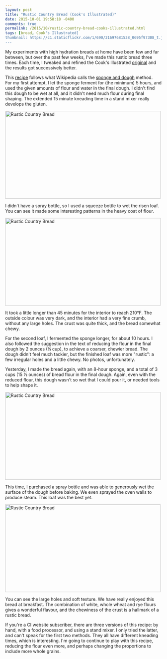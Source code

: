 ```yaml
---
layout: post
title: "Rustic Country Bread (Cook's Illustrated)"
date: 2015-10-01 19:58:18 -0400
comments: true
permalink: /2015/10/rustic-country-bread-cooks-illustrated.html
tags: [bread, Cook's Illustrated]
thumbnail: https://c1.staticflickr.com/1/690/21697681538_0695f97308_t.jpg
---
```


My experiments with high hydration breads at home have been few and far
between, but over the past few weeks, I've made this rustic bread
three times. Each time, I tweaked and refined the Cook's Illustrated
[original](https://www.cooksillustrated.com/recipes/914-rustic-country-bread-standing-mixer-version) 
and the results got successively better.

This [recipe](http://www.ruths-kitchen.com/recipes/breads/rusticbr.html)
follows what Wikipedia calls the [sponge and
dough](https://en.wikipedia.org/wiki/Sponge_and_dough) method.  
For my first attempt, I let the sponge ferment for (the minimum) 
5 hours, and used the given amounts of flour and water in the final
dough. I didn't find this dough to be wet at all, and it didn't need 
much flour during final shaping. The extended 15 minute kneading time in
a stand mixer really develops the gluten.

<a data-flickr-embed="true"
href="https://www.flickr.com/photos/gnuf/21566716745/in/photolist-z4jXPC-z4mhMy-yzfXTF-yRM4vT-dZ4CyL-dZ4E4m-dYXVi2-2GVbwV"
title="Rustic Country Bread"><img
src="https://farm6.staticflickr.com/5752/21566716745_29623d83a7.jpg"
width="500" height="281" alt="Rustic Country Bread"></a><script async
src="//embedr.flickr.com/assets/client-code.js"
charset="utf-8"></script>

I didn't have a spray bottle, so I used a squeeze bottle to wet
the risen loaf. You can see it made some interesting patterns in the
heavy coat of flour. 

<a data-flickr-embed="true"
href="https://www.flickr.com/photos/gnuf/21379780529/in/photolist-z4jXPC-z4mhMy-yzfXTF-yRM4vT-dZ4CyL-dZ4E4m-dYXVi2-2GVbwV/"
title="Rustic Country Bread"><img
src="https://farm1.staticflickr.com/605/21379780529_1b6d4639b1.jpg"
width="500" height="281" alt="Rustic Country Bread"></a><script async
src="//embedr.flickr.com/assets/client-code.js"
charset="utf-8"></script>

It took a little longer than 45 minutes for the interior to reach 210°F.
The outside colour was very dark, and the interior had a very fine
crumb, without any large holes. The crust was quite thick, and the bread
somewhat chewy.

For the second loaf, I fermented the sponge longer, for about 10 hours.
I also followed the suggestion in the text of reducing the flour in the
final dough by 2 ounces (¼ cup), to achieve a coarser, chewier bread.
The dough didn't feel much tackier, but the finished loaf was more
"rustic": a few irregular holes and a little chewy. No photos,
unfortunately.

Yesterday, I made the bread again, with an 8-hour sponge, and a
total of 3 cups (15 ½ ounces) of bread flour in the final dough. Again,
even with the reduced flour, this dough wasn't so wet that I could pour
it, or needed tools to help shape it.

<a data-flickr-embed="true"
href="https://www.flickr.com/photos/gnuf/21697422630/in/photolist-2GVbwV-dZ4CyL-dZ4E4m-z4mhMy-z4jXPC-yRM4vT-yzfXTF-dYXVi2"
title="Rustic Country Bread"><img
src="https://farm1.staticflickr.com/623/21697422630_b6149849c0.jpg"
width="500" height="281" alt="Rustic Country Bread"></a><script async
src="//embedr.flickr.com/assets/client-code.js"
charset="utf-8"></script>

This time, I purchased a spray bottle and was able to generously wet the
surface of the dough before baking. We even sprayed the oven walls to
produce steam. This loaf was the best yet.

<a data-flickr-embed="true"
href="https://www.flickr.com/photos/gnuf/21697681538/in/photolist-2GVbwV-dZ4CyL-dZ4E4m-z4mhMy-z4jXPC-yRM4vT-yzfXTF-dYXVi2/"
title="Rustic Country Bread"><img
src="https://farm1.staticflickr.com/690/21697681538_0695f97308.jpg"
width="500" height="281" alt="Rustic Country Bread"></a><script async
src="//embedr.flickr.com/assets/client-code.js"
charset="utf-8"></script>

You can see the large holes and soft texture. We have really enjoyed
this bread at breakfast. The combination of white, whole wheat and rye
flours gives a wonderful flavour, and the chewiness of the crust is a
hallmark of a rustic bread. 

If you're a CI website subscriber, there are three versions of this
recipe: by hand, with a food processor, and using a stand mixer.
I only tried the latter, and can't speak for the first two methods.
They all have different kneading times, which is interesting. I'm
going to continue to play with this recipe, reducing the flour even
more, and perhaps changing the proportions to include more whole grains.
